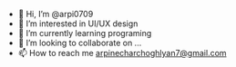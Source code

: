 - 👋 Hi, I’m @arpi0709
- 👀 I’m interested in UI/UX design
- 🌱 I’m currently learning programing
- 💞️ I’m looking to collaborate on ...
- 📫 How to reach me arpinecharchoghlyan7@gmail.com

<!---
arpi0709/arpi0709 is a ✨ special ✨ repository because its `README.md` (this file) appears on your GitHub profile.
You can click the Preview link to take a look at your changes.
--->
